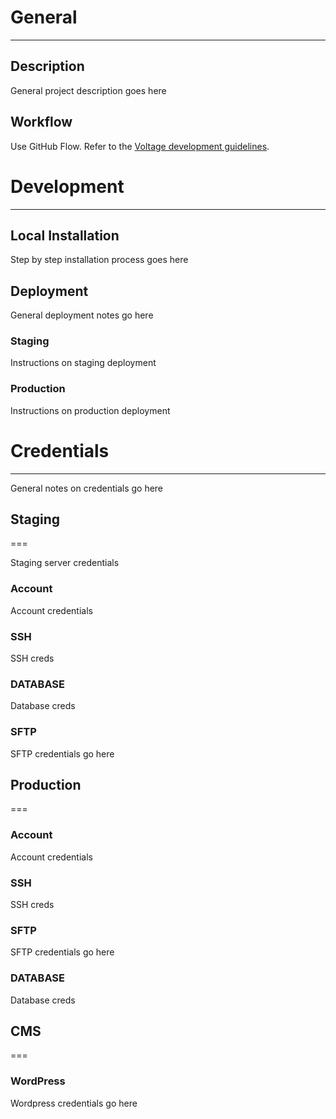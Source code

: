 # General

---

## Description
General project description goes here

## Workflow
Use GitHub Flow. Refer to the [Voltage development guidelines](https://github.com/voltagead/flaming-ironman/blob/master/development.md).

# Development

---

## Local Installation

Step by step installation process goes here

## Deployment

General deployment notes go here

### Staging

Instructions on staging deployment

### Production

Instructions on production deployment

# Credentials

---

General notes on credentials go here

## Staging

===

Staging server credentials 

### Account

Account credentials

### SSH

SSH creds

### DATABASE

Database creds

### SFTP

SFTP credentials go here

## Production

===

### Account

Account credentials

### SSH

SSH creds

### SFTP

SFTP credentials go here

### DATABASE

Database creds

## CMS

===

### WordPress

Wordpress credentials go here
